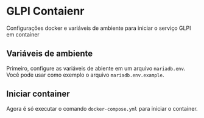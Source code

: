 # GLPI Contaienr
Configurações docker e variáveis de ambiente para iniciar o serviço GLPI em container

## Variáveis de ambiente

Primeiro, configure as variáveis de abiente em um arquivo `mariadb.env`. Você pode usar como exemplo o arquivo `mariadb.env.example`.

## Iniciar container

Agora é só executar o comando `docker-compose.yml` para iniciar o container.
